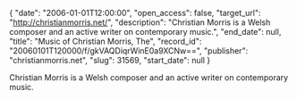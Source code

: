 {
  "date": "2006-01-01T12:00:00", 
  "open_access": false, 
  "target_url": "http://christianmorris.net/", 
  "description": "Christian Morris is a Welsh composer and an active writer on contemporary music.", 
  "end_date": null, 
  "title": "Music of  Christian Morris, The", 
  "record_id": "20060101T120000/f/gkVAQDiqrWinE0a9XCNw==", 
  "publisher": "christianmorris.net", 
  "slug": 31569, 
  "start_date": null
}

Christian Morris is a Welsh composer and an active writer on contemporary music.
